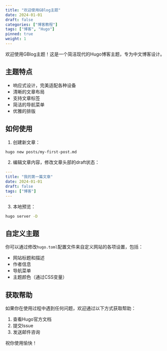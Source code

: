 ```yaml
---
title: "欢迎使用GBlog主题"
date: 2024-01-01
draft: false
categories: ["博客教程"]
tags: ["博客", "Hugo"]
pinned: true
weight: 1
---
```


欢迎使用GBlog主题！这是一个简洁现代的Hugo博客主题，专为中文博客设计。

## 主题特点

- 响应式设计，完美适配各种设备
- 清晰的文章布局
- 支持文章标签
- 简洁的导航菜单
- 优雅的排版

## 如何使用

1. 创建新文章：
```bash
hugo new posts/my-first-post.md
```

2. 编辑文章内容，修改文章头部的draft状态：
```yaml
---
title: "我的第一篇文章"
date: 2024-01-01
draft: false
tags: ["博客"]
---
```

3. 本地预览：
```bash
hugo server -D
```

## 自定义主题

你可以通过修改`hugo.toml`配置文件来自定义网站的各项设置，包括：

- 网站标题和描述
- 作者信息
- 导航菜单
- 主题颜色（通过CSS变量）

## 获取帮助

如果你在使用过程中遇到任何问题，欢迎通过以下方式获取帮助：

1. 查看Hugo官方文档
2. 提交Issue
3. 发送邮件咨询

祝你使用愉快！